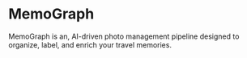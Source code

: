 # MemoGraph
MemoGraph is an, AI-driven photo management pipeline designed to organize, label, and enrich your travel memories.
